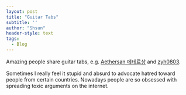 ```yaml
---
layout: post
title: "Guitar Tabs"
subtitle: ''
author: "Shsun"
header-style: text
tags:
  - Blog
---
```

Amazing people share guitar tabs, e.g. [Aethersan 에테르상](https://www.youtube.com/channel/UCrEoUhwiomqiaVQAfz0npkw) and [zyh0803](https://www.youtube.com/channel/UCO73GtgKUvRiG364iJvZPMQ). 

Sometimes I really feel it stupid and absurd to advocate hatred toward people from certain countries. Nowadays people are so obsessed with spreading toxic arguments on the internet.  

